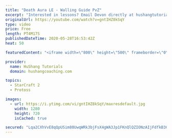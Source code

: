 ```yaml
---
title: "Death Aura LE - Walling Guide PvZ"
excerpt: "Interested in lessons? Email Devon directly at hushangtutorials@outlook.com ------------------------------------------------------------------------------------------------------- Want to support HuShang Tutorials directly? Patreon is a website where you can contribute a monthly donation that will help"
originalUrl: https://youtube.com/watch?v=gntIHZ8kSqY
type: video
price: Free
length: PT4M17S
publishedDateTime: 2020-05-28T16:53:42Z
heat: 50

featuredContent: "<iframe width=\"800\" height=\"500\" frameborder=\"0\" src=\"https://www.youtube.com/embed/gntIHZ8kSqY\" allow=\"accelerometer; autoplay; encrypted-media; gyroscope; picture-in-picture\" allowfullscreen></iframe>"

provider:
  name: HuShang Tutorials
  domain: hushangcoaching.com

topics:
  - StarCraft 2
  - Protoss

images:
  - url: https://i.ytimg.com/vi/gntIHZ8kSqY/maxresdefault.jpg
    width: 1280
    height: 720
    isCached: true

secured: "Lqa2CXhVvE8qQpUSim80UwqWRk3bjFsX4gWA3Jp1FKnQlQZIONzAIjFdfkB3CKU1GPgA/MjnwySlKnqdkvHAzqqWYBjhVQzUzxHMi3RdjK9TWurrvErwIheBa1WJva8IMwIcQI3ETEzqDarpvr9fxR2jcxMrhr9wA2oShMbu++0YiO6RRj+vpPtM2eTUViFaxbvGOU4E8SC02t2/5kc6/Nc3JDLvYEgv/TVmvAruZKcJR3HqUbf9Hnc6hnr3lRr3ahZOyArdH5zsRNf4O6oJxFJJVIJnkuIwsg1qWTkP6FPtjduWuhE1Qx7EqjTnry1otB9ehiCJN0unGoNKcGxsF333L80AyyhjoUT3qQ7VZPOMbCxPRPDU/4Zhp9HoGsvwx8w+xIJLzYJqoo3mFdRAgkMJsLKR3AVavdWQWI4/Uo4=;ARcg9A/GDvmNK0GqfkRZyw=="
---
```


